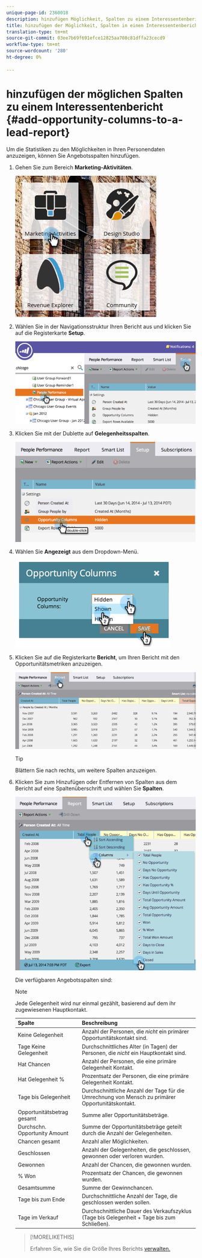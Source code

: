 ```yaml
---
unique-page-id: 2360018
description: hinzufügen Möglichkeit, Spalten zu einem Interessentenbericht - Marketing-Dokumente - Produktdokumentation
title: hinzufügen der Möglichkeit, Spalten in einen Interessentenbericht aufzunehmen
translation-type: tm+mt
source-git-commit: 03ee7b69f691efce12825aa708c81dffa23cecd9
workflow-type: tm+mt
source-wordcount: '280'
ht-degree: 0%

---
```



# hinzufügen der möglichen Spalten zu einem Interessentenbericht {#add-opportunity-columns-to-a-lead-report}

Um die Statistiken zu den Möglichkeiten in Ihren Personendaten anzuzeigen, können Sie Angebotsspalten hinzufügen.

1. Gehen Sie zum Bereich **Marketing-Aktivitäten**.

   ![](assets/ma.png)

1. Wählen Sie in der Navigationsstruktur Ihren Bericht aus und klicken Sie auf die Registerkarte **Setup**.

   ![](assets/two.png)

1. Klicken Sie mit der Dublette auf **Gelegenheitsspalten**.

   ![](assets/three.png)

1. Wählen Sie **Angezeigt** aus dem Dropdown-Menü.

   ![](assets/image2014-9-16-12-3a50-3a33.png)

1. Klicken Sie auf die Registerkarte **Bericht**, um Ihren Bericht mit den Opportunitätsmetriken anzuzeigen.

   ![](assets/five.png)

   >[!TIP]
   >
   >Blättern Sie nach rechts, um weitere Spalten anzuzeigen.

1. Klicken Sie zum Hinzufügen oder Entfernen von Spalten aus dem Bericht auf eine Spaltenüberschrift und wählen Sie **Spalten**.[](/help/marketo/product-docs/reporting/basic-reporting/editing-reports/select-report-columns.md)

   ![](assets/six.png)

   Die verfügbaren Angebotsspalten sind:

   >[!NOTE]
   >
   >Jede Gelegenheit wird nur einmal gezählt, basierend auf dem ihr zugewiesenen Hauptkontakt.

   | Spalte | Beschreibung |
   |---|---|
   | Keine Gelegenheit | Anzahl der Personen, die *nicht* ein primärer Opportunitätskontakt sind. |
   | Tage Keine Gelegenheit | Durchschnittliches Alter (in Tagen) der Personen, die *nicht* ein Hauptkontakt sind. |
   | Hat Chancen | Anzahl der Personen, die eine primäre Gelegenheit Kontakt. |
   | Hat Gelegenheit % | Prozentsatz der Personen, die eine primäre Gelegenheit Kontakt. |
   | Tage bis Gelegenheit | Durchschnittliche Anzahl der Tage für die Umrechnung von Mensch zu primärer Opportunitätskontakt. |
   | Opportunitätsbetrag gesamt | Summe aller Opportunitätsbeträge. |
   | Durchschn. Opportunity Amount | Summe der Opportunitätsbeträge geteilt durch die Anzahl der Gelegenheiten. |
   | Chancen gesamt | Anzahl aller Möglichkeiten. |
   | Geschlossen | Anzahl der Gelegenheiten, die geschlossen, gewonnen oder verloren wurden. |
   | Gewonnen | Anzahl der Chancen, die gewonnen wurden. |
   | % Won | Prozentsatz der Chancen, die gewonnen wurden. |
   | Gesamtsumme | Summe der Gewinnchancen. |
   | Tage bis zum Ende | Durchschnittliche Anzahl der Tage, die geschlossen werden sollen. |
   | Tage im Verkauf | Durchschnittliche Dauer des Verkaufszyklus (Tage bis Gelegenheit + Tage bis zum Schließen). |

   >[!MORELIKETHIS]
   >
   >Erfahren Sie, wie Sie die Größe Ihres Berichts [verwalten.](/help/marketo/product-docs/reporting/basic-reporting/editing-reports/configure-report-size.md)
